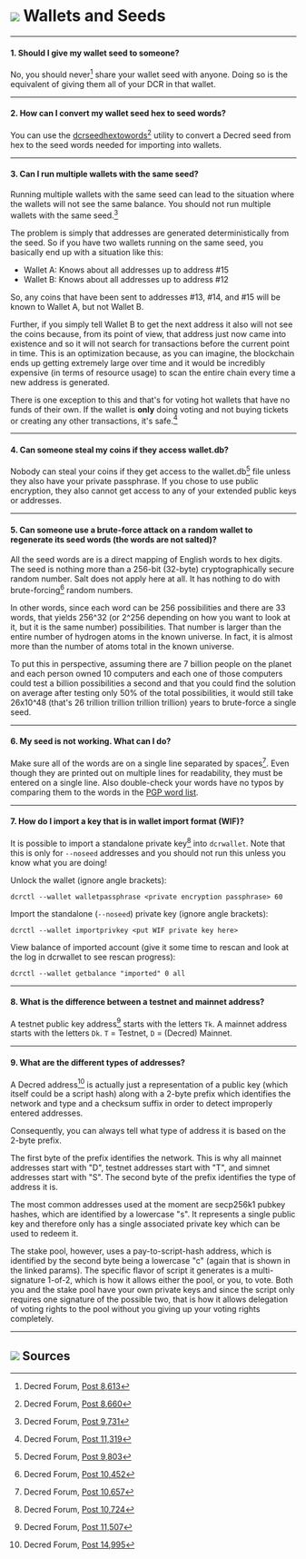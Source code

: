 # <img class="dcr-icon" src="/img/dcr-icons/CreateWallet.svg" /> Wallets and Seeds

---

#### 1. Should I give my wallet seed to someone? 

No, you should never[^8613] share your wallet seed with anyone. Doing so is the equivalent of giving them all of your DCR in that wallet.

---

#### 2. How can I convert my wallet seed hex to seed words? 

You can use the [dcrseedhextowords](https://github.com/davecgh/dcrseedhextowords)[^8660] utility to convert a Decred seed from hex to the seed words needed for importing into wallets.

---

#### 3. Can I run multiple wallets with the same seed? 

Running multiple wallets with the same seed can lead to the situation where the wallets will not see the same balance. You should not run multiple wallets with the same seed.[^9731]

The problem is simply that addresses are generated deterministically from the seed. So if you have two wallets running on the same seed, you basically end up with a situation like this:

* Wallet A: Knows about all addresses up to address #15
* Wallet B: Knows about all addresses up to address #12

So, any coins that have been sent to addresses #13, #14, and #15 will be known to Wallet A, but not Wallet B.

Further, if you simply tell Wallet B to get the next address it also will not see the coins because, from its point of view, that address just now came into existence and so it will not search for transactions before the current point in time. This is an optimization because, as you can imagine, the blockchain ends up getting extremely large over time and it would be incredibly expensive (in terms of resource usage) to scan the entire chain every time a new address is generated.

There is one exception to this and that's for voting hot wallets that have no funds of their own. If the wallet is **only** doing voting and not buying tickets or creating any other transactions, it's safe.[^11319]

---

#### 4. Can someone steal my coins if they access wallet.db? 

Nobody can steal your coins if they get access to the wallet.db[^9803] file unless they also have your private passphrase. If you chose to use public encryption, they also cannot get access to any of your extended public keys or addresses.

---

#### 5. Can someone use a brute-force attack on a random wallet to regenerate its seed words (the words are not salted)? 

All the seed words are is a direct mapping of English words to hex digits. The seed is nothing more than a 256-bit (32-byte) cryptographically secure random number. Salt does not apply here at all. It has nothing to do with brute-forcing[^10452] random numbers.

In other words, since each word can be 256 possibilities and there are 33 words, that yields 256^32 (or 2^256 depending on how you want to look at it, but it is the same number) possibilities. That number is larger than the entire number of hydrogen atoms in the known universe. In fact, it is almost more than the number of atoms total in the known universe.

To put this in perspective, assuming there are 7 billion people on the planet and each person owned 10 computers and each one of those computers could test a billion possibilities a second and that you could find the solution on average after testing only 50% of the total possibilities, it would still take 26x10^48 (that's 26 trillion trillion trillion trillion) years to brute-force a single seed.

---

#### 6. My seed is not working. What can I do? 

Make sure all of the words are on a single line separated by spaces[^10657]. Even though they are printed out on multiple lines for readability, they must be entered on a single line. Also double-check your words have no typos by comparing them to the words in the [PGP word list](https://en.wikipedia.org/wiki/PGP_word_list).

---

#### 7. How do I import a key that is in wallet import format (WIF)? 

It is possible to import a standalone private key[^10724] into `dcrwallet`. Note that this is only for `--noseed` addresses and you should not run this unless you know what you are doing!

Unlock the wallet (ignore angle brackets):

```no-highlight
dcrctl --wallet walletpassphrase <private encryption passphrase> 60
```

Import the standalone (`--noseed`) private key (ignore angle brackets):

```no-highlight
dcrctl --wallet importprivkey <put WIF private key here>
```

View balance of imported account (give it some time to rescan and look at the log in dcrwallet to see rescan progress):

```no-highlight
dcrctl --wallet getbalance "imported" 0 all
```

---

#### 8. What is the difference between a testnet and mainnet address? 

A testnet public key address[^11507] starts with the letters `Tk`. A mainnet address starts with the letters `Dk`. `T` = Testnet, `D` = (Decred) Mainnet.

---

#### 9. What are the different types of addresses? 

A Decred address[^14995] is actually just a representation of a public key (which itself could be a script hash) along with a 2-byte prefix which identifies the network and type and a checksum suffix in order to detect improperly entered addresses.

Consequently, you can always tell what type of address it is based on the 2-byte prefix.

The first byte of the prefix identifies the network. This is why all mainnet addresses start with "D", testnet addresses start with "T", and simnet addresses start with "S". The second byte of the prefix identifies the type of address it is.

The most common addresses used at the moment are secp256k1 pubkey hashes, which are identified by a lowercase "s". It represents a single public key and therefore only has a single associated private key which can be used to redeem it.

The stake pool, however, uses a pay-to-script-hash address, which is identified by the second byte being a lowercase "c" (again that is shown in the linked params). The specific flavor of script it generates is a multi-signature 1-of-2, which is how it allows either the pool, or you, to vote. Both you and the stake pool have your own private keys and since the script only requires one signature of the possible two, that is how it allows delegation of voting rights to the pool without you giving up your voting rights completely.

---

## <img class="dcr-icon" src="/img/dcr-icons/Sources.svg" /> Sources 

[^8613]: Decred Forum, [Post 8,613](https://forum.decred.org/threads/576/#post-8613)
[^8660]: Decred Forum, [Post 8,660](https://forum.decred.org/threads/534/page-3#post-8660)
[^9731]: Decred Forum, [Post 9,731](https://forum.decred.org/threads/657/#post-9731)
[^11319]: Decred Forum, [Post 11,319](https://forum.decred.org/threads/531/page-3#post-11319)
[^9803]: Decred Forum, [Post 9,803](https://forum.decred.org/threads/686/#post-9803)
[^10452]: Decred Forum, [Post 10,452](https://forum.decred.org/threads/734/#post-10452)
[^10657]: Decred Forum, [Post 10,657](https://forum.decred.org/threads/483/#post-10657)
[^10724]: Decred Forum, [Post 10,724](https://forum.decred.org/threads/643/page-3#post-10724)
[^11507]: Decred Forum, [Post 11,507](https://forum.decred.org/threads/792/#post-11507)
[^14995]: Decred Forum, [Post 14,995](https://forum.decred.org/threads/1321/page-2#post-14995)
